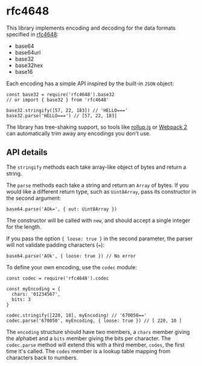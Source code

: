 # rfc4648

This library implements encoding and decoding for the data formats specified in [rfc4648](https://tools.ietf.org/html/rfc4648):

* base64
* base64url
* base32
* base32hex
* base16

Each encoding has a simple API inspired by the built-in `JSON` object:

    const base32 = require('rfc4648').base32
    // or import { base32 } from 'rfc4648'

    base32.stringify([57, 22, 183]) // 'HELLO==='
    base32.parse('HELLO===') // [57, 22, 183]

The library has tree-shaking support, so tools like [rollup.js](https://rollupjs.org/) or [Webpack 2](https://webpack.js.org/) can automatically trim away any encodings you don't use.

## API details

The `stringify` methods each take array-like object of bytes and return a string.

The `parse` methods each take a string and return an `Array` of bytes. If you would like a different return type, such as `Uint8Array`, pass its constructor in the second argument:

    base64.parse('AOk=', { out: Uint8Array })

The constructor will be called with `new`, and should accept a single integer for the length.

If you pass the option `{ loose: true }` in the second parameter, the parser will not validate padding characters (`=`):

    base64.parse('AOk', { loose: true }) // No error

To define your own encoding, use the `codec` module:

    const codec = require('rfc4648').codec

    const myEncoding = {
      chars: '01234567',
      bits: 3
    }

    codec.stringify([220, 10], myEncoding) // '670050=='
    codec.parse('670050', myEncoding, { loose: true }) // [ 220, 10 ]

The `encoding` structure should have two members, a `chars` member giving the alphabet and a `bits` member giving the bits per character. The `codec.parse` method will extend this with a third member, `codes`, the first time it's called. The `codes` member is a lookup table mapping from characters back to numbers.
